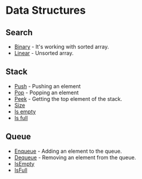 # Data Structures

## Search

-   [Binary](./search/binary.c) - It's working with sorted array.
-   [Linear](./search/linear.c) - Unsorted array.

## Stack

-   [Push](./stack/push.c) - Pushing an element
-   [Pop](./stack/pop.c) - Popping an element
-   [Peek](./stack/peek.c) - Getting the top element of the stack.
-   [Size](./stack/size.c)
-   [Is empty](./stack/isEmpty.c)
-   [Is full](./stack/isFull.c)

## Queue

-   [Enqueue](./queue/enqueue.c) - Adding an element to the queue.
-   [Dequeue](./queue/dequeue.c) - Removing an element from the queue.
-   [IsEmpty](./queue/isEmpty.c)
-   [IsFull](./queue/isFull.c)

<!--
## Linked List

-   [Insert](./linked-list/insert.c) - Inserting an element to the linked list.
-   [Delete](./linked-list/delete.c) - Deleting an element from the linked list.
-   [Search](./linked-list/search.c) - Searching an element in the linked list.
-   [IsEmpty](./linked-list/isEmpty.c) - Checking if the linked list is empty.
-   [IsFull](./linked-list/isFull.c) - Checking if the linked list is full.

## Tree

-   [Insert](./tree/insert.c) - Inserting an element to the tree.
-   [Delete](./tree/delete.c) - Deleting an element from the tree.
-   [Search](./tree/search.c) - Searching an element in the tree.
-   [IsEmpty](./tree/isEmpty.c) - Checking if the tree is empty.
-   [IsFull](./tree/isFull.c) - Checking if the tree is full.
-->
